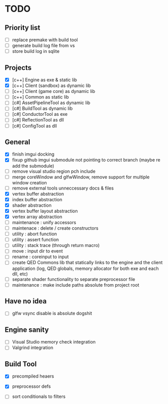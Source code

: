 # TODO

## Priority list
- [ ] replace premake with build tool
- [ ] generate build log file from vs
- [ ] store build log in sqlite

## Projects
- [x] [c++] Engine as exe & static lib
- [x] [c++] Client (sandbox) as dynamic lib
- [ ] [c++] Client (game core) as dynamic lib
- [ ] [c++] Common as static lib
- [ ] [c#] AssetPipelineTool as dynamic lib
- [ ] [c#] BuildTool as dynamic lib
- [ ] [c#] ConductorTool as exe
- [ ] [c#] ReflectionTool as dll
- [ ] [c#] ConfigTool as dll

## General
- [x] finish imgui docking
- [x] fixup github imgui submodule not pointing to correct branch (maybe re add the submodule)
- [ ] remove visual studio region pch include
- [ ] merge coreWindow and glfwWindow, remove support for multiple window creation
- [ ] remove external tools unneccessary docs & files
- [x] vertex buffer abstraction
- [x] index buffer abstraction
- [x] shader abstraction
- [x] vertex buffer layout abstraction
- [x] vertex array abstraction
- [ ] maintenance : unify accessors
- [ ] maintenace : delete / create constructors
- [ ] utility : abort function
- [ ] utility : assert function
- [ ] utility : stack trace (through return macro)
- [ ] move : input dir to event
- [ ] rename : coreinput to input
- [ ] create QED Commons lib that statically links to the engine and the client application (log, QED globals, memory allocator for both exe and each dll, etc)
- [ ] separate shader functionality to separate preprocessor file
- [ ] maintenance : make include paths absolute from project root

## Have no idea
- [ ] glfw vsync disable is absolute dogshit

## Engine sanity
- [ ] Visual Studio memory check integration
- [ ] Valgrind integration

## Build Tool
- [x] precompiled heaers
- [x] preprocessor defs
- [ ] sort conditionals to filters


